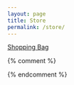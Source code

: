 ```yaml
---
layout: page
title: Store
permalink: /store/
---
```


<div class="cart-icon">
<span><a href="{{ site.baseurl }}/store/#!/~/cart">Shopping Bag</a></span>
<div id="my-cart-11712206"></div>
<div>
<script data-cfasync="false" type="text/javascript" src="https://app.ecwid.com/script.js?11712206&data_platform=code&data_date=2017-11-27" charset="utf-8"></script>
<script type="text/javascript"> xMinicart("id=my-cart-11712206"); </script>
</div>
</div>

{% comment %}
<!-- this is the search block, maybe use later -->
{% endcomment %}
<div class="search-block">
<div id="my-search-11712206"></div>
<script data-cfasync="false" type="text/javascript" src="https://app.ecwid.com/script.js?11712206&data_platform=code&data_date=2017-11-27" charset="utf-8"></script>
<script type="text/javascript"> xSearch("id=my-search-11712206");</script>
</div>

<div class="store-grid">
<div id="my-store-11712206"></div>
<script data-cfasync="false" type="text/javascript" src="https://app.ecwid.com/script.js?11712206&data_platform=code&data_date=2017-11-27" charset="utf-8"></script>
<script type="text/javascript"> xProductBrowser("categoriesPerRow=3","views=grid(20,3)","categoryView=grid","searchView=grid","id=my-store-11712206");</script>
</div>
